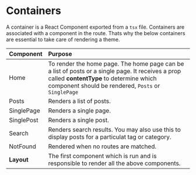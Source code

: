 # Containers

A container is a React Component exported from a `tsx` file. Containers are associated with a component in the route. Thats why the below containers are essential to take care of rendering a theme.

| Component | Purpose |
| :--- | :--- |
| Home | To render the home page. The home page can be a list of posts or a single page. It receives a prop called **contentType** to determine which component should be rendered, `Posts` or `SinglePage` |
| Posts | Renders a list of posts. |
| SinglePage | Renders a single page. |
| SinglePost | Renders a single post. |
| Search | Renders search results. You may also use this to display posts for a particulat tag or category. |
| NotFound | Rendered when no routes are matched. |
| **Layout** | The first component which is run and is responsible to render all the above  components. |



